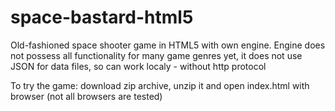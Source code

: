 space-bastard-html5
===================

Old-fashioned space shooter game in HTML5 with own engine. 
Engine does not possess all functionality for many game genres yet,
it does not use JSON for data files, so can work localy - without http protocol


To try the game: download zip archive, unzip it and open index.html with browser (not all browsers are tested)
